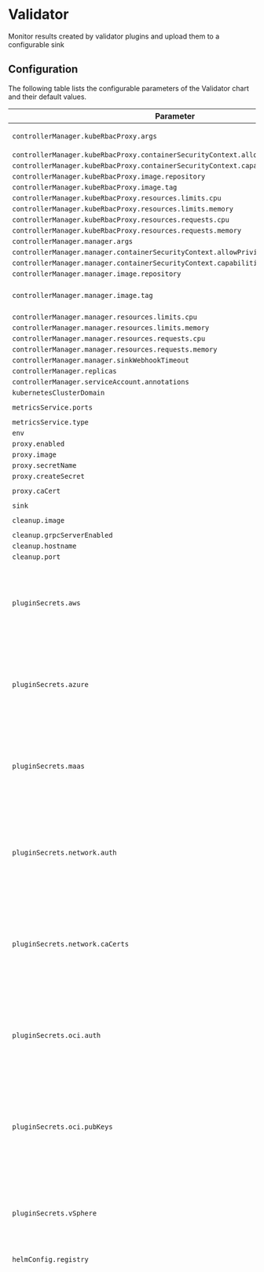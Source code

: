 
Validator
===========

Monitor results created by validator plugins and upload them to a configurable sink


## Configuration

The following table lists the configurable parameters of the Validator chart and their default values.

| Parameter                | Description             | Default        |
| ------------------------ | ----------------------- | -------------- |
| `controllerManager.kubeRbacProxy.args` |  | `["--secure-listen-address=0.0.0.0:8443", "--upstream=http://127.0.0.1:8080/", "--logtostderr=true", "--v=0"]` |
| `controllerManager.kubeRbacProxy.containerSecurityContext.allowPrivilegeEscalation` |  | `false` |
| `controllerManager.kubeRbacProxy.containerSecurityContext.capabilities.drop` |  | `["ALL"]` |
| `controllerManager.kubeRbacProxy.image.repository` |  | `"gcr.io/kubebuilder/kube-rbac-proxy"` |
| `controllerManager.kubeRbacProxy.image.tag` |  | `"v0.16.0"` |
| `controllerManager.kubeRbacProxy.resources.limits.cpu` |  | `"500m"` |
| `controllerManager.kubeRbacProxy.resources.limits.memory` |  | `"128Mi"` |
| `controllerManager.kubeRbacProxy.resources.requests.cpu` |  | `"5m"` |
| `controllerManager.kubeRbacProxy.resources.requests.memory` |  | `"64Mi"` |
| `controllerManager.manager.args` |  | `["--health-probe-bind-address=:8081", "--leader-elect"]` |
| `controllerManager.manager.containerSecurityContext.allowPrivilegeEscalation` |  | `false` |
| `controllerManager.manager.containerSecurityContext.capabilities.drop` |  | `["ALL"]` |
| `controllerManager.manager.image.repository` |  | `"quay.io/validator-labs/validator"` |
| `controllerManager.manager.image.tag` | x-release-please-version | `"v0.1.0"` |
| `controllerManager.manager.resources.limits.cpu` |  | `"500m"` |
| `controllerManager.manager.resources.limits.memory` |  | `"512Mi"` |
| `controllerManager.manager.resources.requests.cpu` |  | `"10m"` |
| `controllerManager.manager.resources.requests.memory` |  | `"64Mi"` |
| `controllerManager.manager.sinkWebhookTimeout` |  | `"30s"` |
| `controllerManager.replicas` |  | `1` |
| `controllerManager.serviceAccount.annotations` |  | `{}` |
| `kubernetesClusterDomain` |  | `"cluster.local"` |
| `metricsService.ports` |  | `[{"name": "https", "port": 8443, "protocol": "TCP", "targetPort": "https"}]` |
| `metricsService.type` |  | `"ClusterIP"` |
| `env` |  | `[]` |
| `proxy.enabled` |  | `false` |
| `proxy.image` |  | `"quay.io/validator-labs/validator-certs-init:1.0.0"` |
| `proxy.secretName` |  | `"proxy-cert"` |
| `proxy.createSecret` |  | `false` |
| `proxy.caCert` |  | `"-----BEGIN CERTIFICATE-----\n<your certificate content here>\n-----END CERTIFICATE-----\n"` |
| `sink` |  | `{}` |
| `cleanup.image` |  | `"gcr.io/spectro-images-public/release/spectro-cleanup:1.2.0"` |
| `cleanup.grpcServerEnabled` |  | `true` |
| `cleanup.hostname` |  | `"validator-cleanup-service"` |
| `cleanup.port` |  | `3006` |
| `pluginSecrets.aws` | Don't forget to delete these curly braces if you're specifying credentials here! | `{}` |
| `pluginSecrets.azure` | Don't forget to delete these curly braces if you're specifying credentials here! | `{}` |
| `pluginSecrets.maas` | Don't forget to delete these curly braces if you're specifying credentials here! | `{}` |
| `pluginSecrets.network.auth` | Don't forget to delete these square brackets if you're specifying credentials here! | `[]` |
| `pluginSecrets.network.caCerts` | Don't forget to delete these square brackets if you're specifying public keys here! | `[]` |
| `pluginSecrets.oci.auth` | Don't forget to delete these square brackets if you're specifying credentials here! | `[]` |
| `pluginSecrets.oci.pubKeys` | Don't forget to delete these square brackets if you're specifying public keys here! | `[]` |
| `pluginSecrets.vSphere` | Don't forget to delete these curly braces if you're specifying credentials here! | `{}` |
| `helmConfig.registry` |  | `"https://validator-labs.github.io"` |
| `plugins` |  | `[{"chart": {"name": "validator-plugin-azure", "repository": "validator-plugin-azure", "version": "v0.0.14"}, "values": "controllerManager:\n  kubeRbacProxy:\n    args:\n      - --secure-listen-address=0.0.0.0:8443\n      - --upstream=http://127.0.0.1:8080/\n      - --logtostderr=true\n      - --v=0\n    containerSecurityContext:\n      allowPrivilegeEscalation: false\n      capabilities:\n        drop:\n          - ALL\n    image:\n      repository: gcr.io/kubebuilder/kube-rbac-proxy\n      tag: v0.16.0\n    resources:\n      limits:\n        cpu: 500m\n        memory: 128Mi\n      requests:\n        cpu: 5m\n        memory: 64Mi\n  manager:\n    args:\n      - --health-probe-bind-address=:8081\n      - --leader-elect\n    containerSecurityContext:\n      allowPrivilegeEscalation: false\n      capabilities:\n        drop:\n          - ALL\n    image:\n      repository: quay.io/validator-labs/validator-plugin-azure\n      tag: v0.0.14\n    resources:\n      limits:\n        cpu: 500m\n        memory: 128Mi\n      requests:\n        cpu: 10m\n        memory: 64Mi\n    # Optionally specify a volumeMount to mount a volume containing a private key\n    # to leverage Azure Service principal with certificate authentication.\n    volumeMounts: []\n  replicas: 1\n  serviceAccount:\n    annotations: {}\n  # Optionally specify a volume containing a private key to leverage Azure Service\n  # principal with certificate authentication.\n  volumes: []\n  # Optionally specify additional labels to use for the controller-manager Pods.\n  podLabels: {}\nkubernetesClusterDomain: cluster.local\nmetricsService:\n  ports:\n    - name: https\n      port: 8443\n      protocol: TCP\n      targetPort: https\n  type: ClusterIP\nauth:\n  # Leave secret undefined for implicit auth (e.g., WorkloadIdentity credentials)\n  secret: {}\n  # Specify the name of a secret in your cluster that contains Azure credentials.\n  # E.g.: https://github.com/validator-labs/validator/blob/main/chart/validator/templates/plugin-secret-azure.yaml\n  # secretName: azure-creds\n\n  # Override the service account used by Azure validator (optional, could be used for WorkloadIdentityCredentials on AKS)\n  # WARNING: the chosen service account must include all RBAC privileges found in templates/manager-rbac.yaml\n  serviceAccountName: \"\""}, {"chart": {"name": "validator-plugin-oci", "repository": "validator-plugin-oci", "version": "v0.0.12"}, "values": "controllerManager:\n  kubeRbacProxy:\n    args:\n      - --secure-listen-address=0.0.0.0:8443\n      - --upstream=http://127.0.0.1:8080/\n      - --logtostderr=true\n      - --v=0\n    containerSecurityContext:\n      allowPrivilegeEscalation: false\n      capabilities:\n        drop:\n          - ALL\n    image:\n      repository: gcr.io/kubebuilder/kube-rbac-proxy\n      tag: v0.16.0\n    resources:\n      limits:\n        cpu: 500m\n        memory: 128Mi\n      requests:\n        cpu: 5m\n        memory: 64Mi\n  manager:\n    args:\n      - --health-probe-bind-address=:8081\n      - --leader-elect\n    containerSecurityContext:\n      allowPrivilegeEscalation: false\n      capabilities:\n        drop:\n          - ALL\n    image:\n      repository: quay.io/validator-labs/validator-plugin-oci\n      tag: v0.0.12\n    resources:\n      limits:\n        cpu: 500m\n        memory: 128Mi\n      requests:\n        cpu: 10m\n        memory: 64Mi\n  replicas: 1\n  serviceAccount:\n    annotations: {}\nkubernetesClusterDomain: cluster.local\nmetricsService:\n  ports:\n    - name: https\n      port: 8443\n      protocol: TCP\n      targetPort: https\n  type: ClusterIP"}, {"chart": {"name": "validator-plugin-kubescape", "repository": "validator-plugin-kubescape", "version": "v0.0.4"}, "values": "controllerManager:\n  kubeRbacProxy:\n    args:\n      - --secure-listen-address=0.0.0.0:8443\n      - --upstream=http://127.0.0.1:8080/\n      - --logtostderr=true\n      - --v=0\n    containerSecurityContext:\n      allowPrivilegeEscalation: false\n      capabilities:\n        drop:\n          - ALL\n    image:\n      repository: gcr.io/kubebuilder/kube-rbac-proxy\n      tag: v0.16.0\n    resources:\n      limits:\n        cpu: 500m\n        memory: 128Mi\n      requests:\n        cpu: 5m\n        memory: 64Mi\n  manager:\n    args:\n      - --health-probe-bind-address=:8081\n      - --leader-elect\n    containerSecurityContext:\n      allowPrivilegeEscalation: false\n      capabilities:\n        drop:\n          - ALL\n    image:\n      repository: quay.io/validator-labs/validator-plugin-kubescape\n      tag: v0.0.4\n    resources:\n      limits:\n        cpu: 500m\n        memory: 128Mi\n      requests:\n        cpu: 10m\n        memory: 64Mi\n    # Optionally specify a volumeMount to mount a volume containing a private key\n    # to leverage Azure Service principal with certificate authentication.\n    volumeMounts: []\n  replicas: 1\n  serviceAccount:\n    annotations: {}\n  # Optionally specify a volume containing a private key to leverage Azure Service\n  # principal with certificate authentication.\n  volumes: []\n  # Optionally specify additional labels to use for the controller-manager Pods.\n  podLabels: {}\nkubernetesClusterDomain: cluster.local\nmetricsService:\n  ports:\n    - name: https\n      port: 8443\n      protocol: TCP\n      targetPort: https\n  type: ClusterIP"}, {"chart": {"name": "validator-plugin-aws", "repository": "validator-plugin-aws", "version": "v0.1.2"}, "values": "controllerManager:\n  kubeRbacProxy:\n    args:\n      - --secure-listen-address=0.0.0.0:8443\n      - --upstream=http://127.0.0.1:8080/\n      - --logtostderr=true\n      - --v=0\n    containerSecurityContext:\n      allowPrivilegeEscalation: false\n      capabilities:\n        drop:\n          - ALL\n    image:\n      repository: gcr.io/kubebuilder/kube-rbac-proxy\n      tag: v0.16.0\n    resources:\n      limits:\n        cpu: 500m\n        memory: 128Mi\n      requests:\n        cpu: 5m\n        memory: 64Mi\n  manager:\n    args:\n      - --health-probe-bind-address=:8081\n      - --leader-elect\n    containerSecurityContext:\n      allowPrivilegeEscalation: false\n      capabilities:\n        drop:\n          - ALL\n    image:\n      repository: quay.io/validator-labs/validator-plugin-aws\n      tag: v0.1.2\n    resources:\n      limits:\n        cpu: 500m\n        memory: 128Mi\n      requests:\n        cpu: 10m\n        memory: 64Mi\n  replicas: 1\n  serviceAccount:\n    annotations: {}\nkubernetesClusterDomain: cluster.local\nmetricsService:\n  ports:\n    - name: https\n      port: 8443\n      protocol: TCP\n      targetPort: https\n  type: ClusterIP\nauth:\n  # Leave secret undefined for implicit auth (node instance IAM role, IAM roles for Service Accounts, etc.)\n  secret: {}\n  # Specify the name of a secret in your cluster that contains AWS credentials.\n  # E.g.: https://github.com/validator-labs/validator/blob/main/chart/validator/templates/plugin-secret-aws.yaml\n  # secretName: aws-creds\n\n  # Override the service account used by AWS validator (optional, could be used for IAM roles for Service Accounts)\n  # WARNING: the chosen service account must have the same RBAC privileges as seen in templates/manager-rbac.yaml\n  serviceAccountName: \"\""}, {"chart": {"name": "validator-plugin-network", "repository": "validator-plugin-network", "version": "v0.0.21"}, "values": "controllerManager:\n  kubeRbacProxy:\n    args:\n      - --secure-listen-address=0.0.0.0:8443\n      - --upstream=http://127.0.0.1:8080/\n      - --logtostderr=true\n      - --v=0\n    containerSecurityContext:\n      allowPrivilegeEscalation: false\n      capabilities:\n        drop:\n          - ALL\n    image:\n      repository: gcr.io/kubebuilder/kube-rbac-proxy\n      tag: v0.16.0\n    resources:\n      limits:\n        cpu: 500m\n        memory: 128Mi\n      requests:\n        cpu: 5m\n        memory: 64Mi\n  manager:\n    args:\n      - --health-probe-bind-address=:8081\n      - --leader-elect\n    containerSecurityContext:\n      allowPrivilegeEscalation: true\n      capabilities:\n        add:\n          - NET_RAW\n        drop:\n          - ALL\n    image:\n      repository: quay.io/validator-labs/validator-plugin-network\n      tag: v0.0.21\n    resources:\n      limits:\n        cpu: 500m\n        memory: 128Mi\n      requests:\n        cpu: 10m\n        memory: 64Mi\n  replicas: 1\n  serviceAccount:\n    annotations: {}\nkubernetesClusterDomain: cluster.local\nmetricsService:\n  ports:\n    - name: https\n      port: 8443\n      protocol: TCP\n      targetPort: https\n  type: ClusterIP"}, {"chart": {"name": "validator-plugin-maas", "repository": "validator-plugin-maas", "version": "v0.0.7"}, "values": "controllerManager:\n  kubeRbacProxy:\n    args:\n      - --secure-listen-address=0.0.0.0:8443\n      - --upstream=http://127.0.0.1:8080/\n      - --logtostderr=true\n      - --v=0\n    containerSecurityContext:\n      allowPrivilegeEscalation: false\n      capabilities:\n        drop:\n          - ALL\n    image:\n      repository: gcr.io/kubebuilder/kube-rbac-proxy\n      tag: v0.16.0\n    resources:\n      limits:\n        cpu: 500m\n        memory: 128Mi\n      requests:\n        cpu: 5m\n        memory: 64Mi\n  manager:\n    args:\n      - --health-probe-bind-address=:8081\n      - --leader-elect\n    containerSecurityContext:\n      allowPrivilegeEscalation: false\n      capabilities:\n        drop:\n          - ALL\n    image:\n      repository: quay.io/validator-labs/validator-plugin-maas\n      tag: v0.0.7\n    resources:\n      limits:\n        cpu: 500m\n        memory: 128Mi\n      requests:\n        cpu: 10m\n        memory: 64Mi\n  replicas: 1\n  serviceAccount:\n    annotations: {}\nkubernetesClusterDomain: cluster.local\nmetricsService:\n  ports:\n    - name: https\n      port: 8443\n      protocol: TCP\n      targetPort: https\n  type: ClusterIP"}, {"chart": {"name": "validator-plugin-vsphere", "repository": "validator-plugin-vsphere", "version": "v0.0.28"}, "values": "controllerManager:\n  kubeRbacProxy:\n    args:\n      - --secure-listen-address=0.0.0.0:8443\n      - --upstream=http://127.0.0.1:8080/\n      - --logtostderr=true\n      - --v=0\n    containerSecurityContext:\n      allowPrivilegeEscalation: false\n      capabilities:\n        drop:\n          - ALL\n    image:\n      repository: gcr.io/kubebuilder/kube-rbac-proxy\n      tag: v0.16.0\n    resources:\n      limits:\n        cpu: 500m\n        memory: 128Mi\n      requests:\n        cpu: 5m\n        memory: 64Mi\n  manager:\n    args:\n      - --health-probe-bind-address=:8081\n      - --metrics-bind-address=127.0.0.1:8080\n      - --leader-elect\n    containerSecurityContext:\n      allowPrivilegeEscalation: false\n      capabilities:\n        drop:\n          - ALL\n    image:\n      repository: quay.io/validator-labs/validator-plugin-vsphere\n      tag: v0.0.28\n    resources:\n      limits:\n        cpu: 500m\n        memory: 128Mi\n      requests:\n        cpu: 10m\n        memory: 64Mi\n  replicas: 1\n  serviceAccount:\n    annotations: {}\nkubernetesClusterDomain: cluster.local\nmetricsService:\n  ports:\n    - name: https\n      port: 8443\n      protocol: TCP\n      targetPort: https\n  type: ClusterIP\nauth:\n  # Specify the name of a secret in your cluster that contains vSphere credentials.\n  # E.g.: https://github.com/validator-labs/validator/blob/main/chart/validator/templates/plugin-secret-vsphere.yaml\n  secretName: vsphere-credentials"}]` |



---
_Documentation generated by [Frigate](https://frigate.readthedocs.io)._

